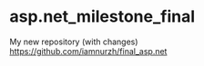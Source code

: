 # asp.net_milestone_final

My new repository (with changes)
https://github.com/iamnurzh/final_asp.net
